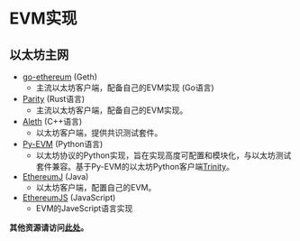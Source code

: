 # EVM实现

## 以太坊主网

* [go-ethereum](https://github.com/ethereum/go-ethereum) \(Geth\)
  * 主流以太坊客户端，配备自己的EVM实现 \(Go语言\)
* [Parity](https://github.com/paritytech/parity) \(Rust语言\)
  * 主流以太坊客户端，配备自己的EVM实现。
* [Aleth](https://github.com/ethereum/aleth) \(C++语言\)
  * 以太坊客户端，提供共识测试套件。
* [Py-EVM](https://github.com/ethereum/py-evm) \(Python语言\)
  * 以太坊协议的Python实现，旨在实现高度可配置和模块化，与以太坊测试套件兼容。基于Py-EVM的以太坊Python客户端[Trinity](https://github.com/ethereum/trinity)。
* [EthereumJ](https://github.com/ethereum/ethereumj) \(Java\)
  * 以太坊客户端，配置自己的EVM。
* [EthereumJS](https://github.com/ethereumjs/ethereumjs-vm) \(JavaScript\)
  * EVM的JaveScript语言实现

**其他资源请访问**[**此处**](https://github.com/ethereum/wiki/wiki/Clients,-tools,-dapp-browsers,-wallets-and-other-projects#ethereum-clients)**。**

